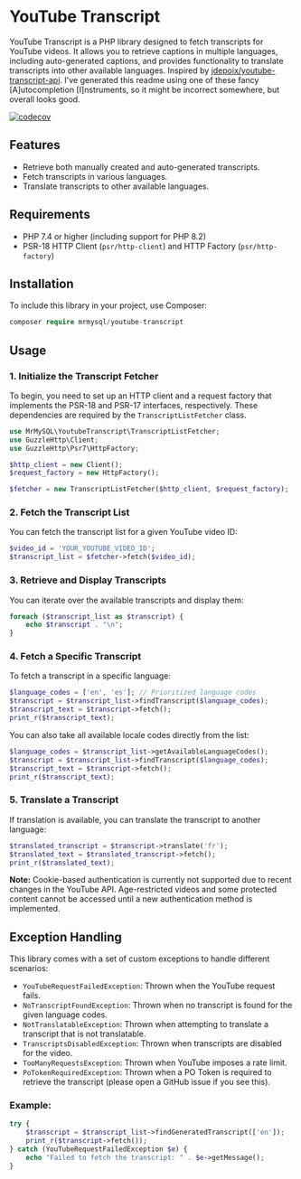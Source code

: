YouTube Transcript
============================

YouTube Transcript is a PHP library designed to fetch transcripts for YouTube videos. It allows you to retrieve captions in multiple languages, including auto-generated captions, and provides functionality to translate transcripts into other available languages. Inspired by [jdepoix/youtube-transcript-api](https://github.com/jdepoix/youtube-transcript-api). I've generated this readme using one of these fancy [A]utocompletion [I]nstruments, so it might be incorrect somewhere, but overall looks good.

[![codecov](https://codecov.io/gh/MrMySQL/youtube-transcript/graph/badge.svg?token=2LPZ8B1MRH)](https://codecov.io/gh/MrMySQL/youtube-transcript)


Features
--------

-   Retrieve both manually created and auto-generated transcripts.
-   Fetch transcripts in various languages.
-   Translate transcripts to other available languages.

Requirements
------------

-   PHP 7.4 or higher (including support for PHP 8.2)
-   PSR-18 HTTP Client (`psr/http-client`) and HTTP Factory (`psr/http-factory`)

Installation
------------

To include this library in your project, use Composer:

```php
composer require mrmysql/youtube-transcript
```

Usage
-----

### 1\. Initialize the Transcript Fetcher

To begin, you need to set up an HTTP client and a request factory that implements the PSR-18 and PSR-17 interfaces, respectively. These dependencies are required by the `TranscriptListFetcher` class.


```php
use MrMySQL\YoutubeTranscript\TranscriptListFetcher;
use GuzzleHttp\Client;
use GuzzleHttp\Psr7\HttpFactory;

$http_client = new Client();
$request_factory = new HttpFactory();

$fetcher = new TranscriptListFetcher($http_client, $request_factory);
```

### 2\. Fetch the Transcript List

You can fetch the transcript list for a given YouTube video ID:

```php
$video_id = 'YOUR_YOUTUBE_VIDEO_ID';
$transcript_list = $fetcher->fetch($video_id);
```

### 3\. Retrieve and Display Transcripts

You can iterate over the available transcripts and display them:

```php
foreach ($transcript_list as $transcript) {
    echo $transcript . "\n";
}
```

### 4\. Fetch a Specific Transcript

To fetch a transcript in a specific language:

```php
$language_codes = ['en', 'es']; // Prioritized language codes
$transcript = $transcript_list->findTranscript($language_codes);
$transcript_text = $transcript->fetch();
print_r($transcript_text);
```

You can also take all available locale codes directly from the list:

```php
$language_codes = $transcript_list->getAvailableLanguageCodes();
$transcript = $transcript_list->findTranscript($language_codes);
$transcript_text = $transcript->fetch();
print_r($transcript_text);
```

### 5\. Translate a Transcript

If translation is available, you can translate the transcript to another language:

```php
$translated_transcript = $transcript->translate('fr');
$translated_text = $translated_transcript->fetch();
print_r($translated_text);
```

**Note:** Cookie-based authentication is currently not supported due to recent changes in the YouTube API. Age-restricted videos and some protected content cannot be accessed until a new authentication method is implemented.

Exception Handling
------------------

This library comes with a set of custom exceptions to handle different scenarios:

-   `YouTubeRequestFailedException`: Thrown when the YouTube request fails.
-   `NoTranscriptFoundException`: Thrown when no transcript is found for the given language codes.
-   `NotTranslatableException`: Thrown when attempting to translate a transcript that is not translatable.
-   `TranscriptsDisabledException`: Thrown when transcripts are disabled for the video.
-   `TooManyRequestsException`: Thrown when YouTube imposes a rate limit.
-   `PoTokenRequiredException`: Thrown when a PO Token is required to retrieve the transcript (please open a GitHub issue if you see this).

### Example:

```php
try {
    $transcript = $transcript_list->findGeneratedTranscript(['en']);
    print_r($transcript->fetch());
} catch (YouTubeRequestFailedException $e) {
    echo "Failed to fetch the transcript: " . $e->getMessage();
}
```

